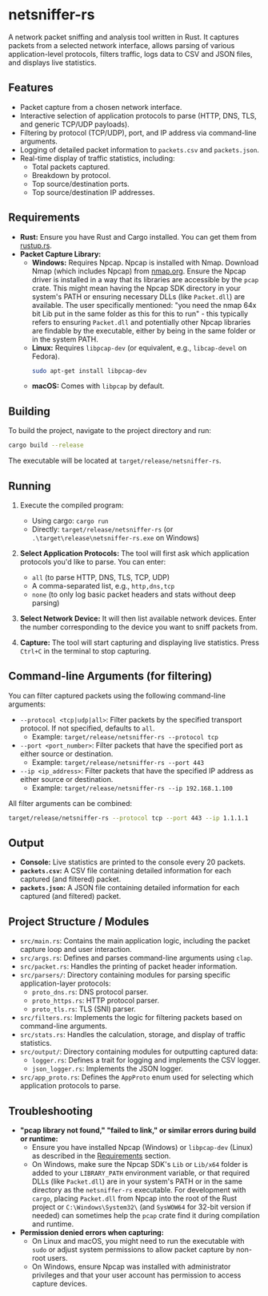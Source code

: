 # netsniffer-rs

A network packet sniffing and analysis tool written in Rust. It captures packets from a selected network interface, allows parsing of various application-level protocols, filters traffic, logs data to CSV and JSON files, and displays live statistics.

## Features

*   Packet capture from a chosen network interface.
*   Interactive selection of application protocols to parse (HTTP, DNS, TLS, and generic TCP/UDP payloads).
*   Filtering by protocol (TCP/UDP), port, and IP address via command-line arguments.
*   Logging of detailed packet information to `packets.csv` and `packets.json`.
*   Real-time display of traffic statistics, including:
    *   Total packets captured.
    *   Breakdown by protocol.
    *   Top source/destination ports.
    *   Top source/destination IP addresses.

## Requirements

*   **Rust:** Ensure you have Rust and Cargo installed. You can get them from [rustup.rs](https://rustup.rs/).
*   **Packet Capture Library:**
    *   **Windows:** Requires Npcap. Npcap is installed with Nmap. Download Nmap (which includes Npcap) from [nmap.org](https://nmap.org/download.html). Ensure the Npcap driver is installed in a way that its libraries are accessible by the `pcap` crate. This might mean having the Npcap SDK directory in your system's PATH or ensuring necessary DLLs (like `Packet.dll`) are available. The user specifically mentioned: "you need the nmap 64x bit Lib put in the same folder as this for this to run" - this typically refers to ensuring `Packet.dll` and potentially other Npcap libraries are findable by the executable, either by being in the same folder or in the system PATH.
    *   **Linux:** Requires `libpcap-dev` (or equivalent, e.g., `libcap-devel` on Fedora).
        ```bash
        sudo apt-get install libpcap-dev
        ```
    *   **macOS:** Comes with `libpcap` by default.

## Building

To build the project, navigate to the project directory and run:

```bash
cargo build --release
```
The executable will be located at `target/release/netsniffer-rs`.

## Running

1.  Execute the compiled program:
    *   Using cargo: `cargo run`
    *   Directly: `target/release/netsniffer-rs` (or `.\target\release\netsniffer-rs.exe` on Windows)

2.  **Select Application Protocols:**
    The tool will first ask which application protocols you'd like to parse.
    You can enter:
    *   `all` (to parse HTTP, DNS, TLS, TCP, UDP)
    *   A comma-separated list, e.g., `http,dns,tcp`
    *   `none` (to only log basic packet headers and stats without deep parsing)

3.  **Select Network Device:**
    It will then list available network devices. Enter the number corresponding to the device you want to sniff packets from.

4.  **Capture:**
    The tool will start capturing and displaying live statistics. Press `Ctrl+C` in the terminal to stop capturing.

## Command-line Arguments (for filtering)

You can filter captured packets using the following command-line arguments:

*   `--protocol <tcp|udp|all>`: Filter packets by the specified transport protocol. If not specified, defaults to `all`.
    *   Example: `target/release/netsniffer-rs --protocol tcp`
*   `--port <port_number>`: Filter packets that have the specified port as either source or destination.
    *   Example: `target/release/netsniffer-rs --port 443`
*   `--ip <ip_address>`: Filter packets that have the specified IP address as either source or destination.
    *   Example: `target/release/netsniffer-rs --ip 192.168.1.100`

All filter arguments can be combined:
```bash
target/release/netsniffer-rs --protocol tcp --port 443 --ip 1.1.1.1
```

## Output

*   **Console:** Live statistics are printed to the console every 20 packets.
*   **`packets.csv`:** A CSV file containing detailed information for each captured (and filtered) packet.
*   **`packets.json`:** A JSON file containing detailed information for each captured (and filtered) packet.

## Project Structure / Modules

*   `src/main.rs`: Contains the main application logic, including the packet capture loop and user interaction.
*   `src/args.rs`: Defines and parses command-line arguments using `clap`.
*   `src/packet.rs`: Handles the printing of packet header information.
*   `src/parsers/`: Directory containing modules for parsing specific application-layer protocols:
    *   `proto_dns.rs`: DNS protocol parser.
    *   `proto_https.rs`: HTTP protocol parser.
    *   `proto_tls.rs`: TLS (SNI) parser.
*   `src/filters.rs`: Implements the logic for filtering packets based on command-line arguments.
*   `src/stats.rs`: Handles the calculation, storage, and display of traffic statistics.
*   `src/output/`: Directory containing modules for outputting captured data:
    *   `logger.rs`: Defines a trait for logging and implements the CSV logger.
    *   `json_logger.rs`: Implements the JSON logger.
*   `src/app_proto.rs`: Defines the `AppProto` enum used for selecting which application protocols to parse.

## Troubleshooting

*   **"pcap library not found," "failed to link," or similar errors during build or runtime:**
    *   Ensure you have installed Npcap (Windows) or `libpcap-dev` (Linux) as described in the [Requirements](#requirements) section.
    *   On Windows, make sure the Npcap SDK's `Lib` or `Lib/x64` folder is added to your `LIBRARY_PATH` environment variable, or that required DLLs (like `Packet.dll`) are in your system's PATH or in the same directory as the `netsniffer-rs` executable. For development with `cargo`, placing `Packet.dll` from Npcap into the root of the Rust project or `C:\Windows\System32\` (and `SysWOW64` for 32-bit version if needed) can sometimes help the `pcap` crate find it during compilation and runtime.
*   **Permission denied errors when capturing:**
    *   On Linux and macOS, you might need to run the executable with `sudo` or adjust system permissions to allow packet capture by non-root users.
    *   On Windows, ensure Npcap was installed with administrator privileges and that your user account has permission to access capture devices.
```

